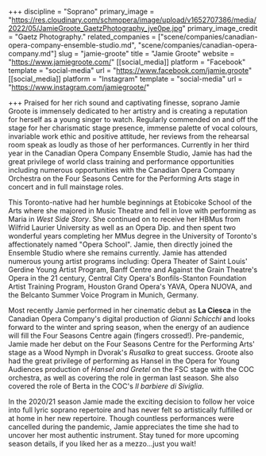 +++
discipline = "Soprano"
primary_image = "https://res.cloudinary.com/schmopera/image/upload/v1652707386/media/2022/05/JamieGroote_GaetzPhotography_jye0pe.jpg"
primary_image_credit = "Gaetz Photography."
related_companies = ["scene/companies/canadian-opera-company-ensemble-studio.md", "scene/companies/canadian-opera-company.md"]
slug = "jamie-groote"
title = "Jamie Groote"
website = "https://www.jamiegroote.com/"
[[social_media]]
platform = "Facebook"
template = "social-media"
url = "https://www.facebook.com/jamie.groote"
[[social_media]]
platform = "Instagram"
template = "social-media"
url = "https://www.instagram.com/jamiegroote/"

+++
Praised for her rich sound and captivating finesse, soprano Jamie Groote is immensely dedicated to her artistry and is creating a reputation for herself as a young singer to watch. Regularly commended on and off the stage for her charismatic stage presence, immense palette of vocal colours, invariable work ethic and positive attitude, her reviews from the rehearsal room speak as loudly as those of her performances. Currently in her third year in the Canadian Opera Company Ensemble Studio, Jamie has had the great privilege of world class training and performance opportunities including numerous opportunities with the Canadian Opera Company Orchestra on the Four Seasons Centre for the Performing Arts stage in concert and in full mainstage roles.

This Toronto-native had her humble beginnings at Etobicoke School of the Arts where she majored in Music Theatre and fell in love with performing as Maria in _West Side Story_. She continued on to receive her HBMus from Wilfrid Laurier University as well as an Opera Dip. and then spent two wonderful years completing her MMus degree in the University of Toronto's affectionately named "Opera School". Jamie, then directly joined the Ensemble Studio where she remains currently. Jamie has attended numerous young artist programs including: Opera Theater of Saint Louis' Gerdine Young Artist Program, Banff Centre and Against the Grain Theatre's Opera in the 21 century, Central City Opera's Bonfils-Stanton Foundation Artist Training Program, Houston Grand Opera's YAVA, Opera NUOVA, and the Belcanto Summer Voice Program in Munich, Germany.

Most recently Jamie performed in her cinematic debut as **La Ciesca** in the Canadian Opera Company's digital production of _Gianni Schicchi_ and looks forward to the winter and spring season, when the energy of an audience will fill the Four Seasons Centre again (fingers crossed!). Pre-pandemic, Jamie made her debut on the Four Seasons Centre for the Performing Arts' stage as a Wood Nymph in Dvorak's _Rusalka_ to great success. Groote also had the great privilege of performing as Hansel in the Opera for Young Audiences production of _Hansel and Gretel_ on the FSC stage with the COC orchestra, as well as covering the role in german last season. She also covered the role of Berta in the COC's _Il barbiere di Siviglia_.

In the 2020/21 season Jamie made the exciting decision to follow her voice into full lyric soprano repertoire and has never felt so artistically fulfilled or at home in her new repertoire. Though countless performances were cancelled during the pandemic, Jamie appreciates the time she had to uncover her most authentic instrument. Stay tuned for more upcoming season details, if you liked her as a mezzo...just you wait!